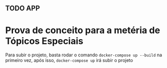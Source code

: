 ## TODO APP

# Prova de conceito para a metéria de Tópicos Especiais

Para subir o projeto, basta rodar o comando ```docker-compose up --build``` na primeiro vez, após isso, ```docker-compose up``` irá subir o projeto